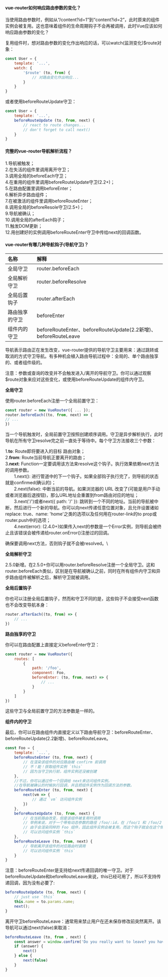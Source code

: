 #### vue-router如何响应路由参数的变化？
当使用路由参数时，例如从“/content?id=1”到“content?id=2”，此时原来的组件实例会被复用。这也意味着组件的生命周期钩子不会再被调用，此时Vue应该如何响应路由参数的变化？


复用组件时，想对路由参数的变化作出响应的话，可以watch(监测变化)$route对象：


```javascript
const User = {
    template: '...',
    watch: {
        '$route' (to, from) {
            // 对路由变化作出响应...
        }
    }
}
```


或者使用beforeRouteUpdate守卫：


```javascript
const User = {
    template: '...',
    beforeRouteUpdate (to, from, next) {
        // react to route changes...
        // don't forget to call next()
    }
}
```


#### 完整的vue-router导航解析流程？
1.导航被触发；<br>
2.在失活的组件里调用离开守卫；<br>
3.调用全局的beforeEach守卫；<br>
4.在重用的组件里调用beforeRouteUpdate守卫(2.2+)；<br>
5.在路由配置里调用beforeEnter；<br>
6.解析异步路由组件；<br>
7.在被激活的组件里调用beforeRouteEnter；<br>
8.调用全局的beforeResole守卫(2.5+)；<br>
9.导航被确认；<br>
10.调用全局的afterEach钩子；<br>
11.触发DOM更新；<br>
12.用创建好的实例调用beforeRouteEnter守卫中传给next的回调函数。


#### vue-router有哪几种导航钩子(导航守卫)？
| 名称 | 解释 | 
| :----- | :----- | 
|全局守卫|router.beforeEach|
|全局解析守卫|router.beforeResolve|
|全局后置钩子|router.afterEach|
|路由独享的守卫|beforeEnter|
|组件内的守卫|beforeRouteEnter、beforeRouteUpdate(2.2新增)、beforeRouteLeave|


导航表示路由正在发生改变，vue-router提供的导航守卫主要用来：通过跳转或取消的方式守卫导航。有多种机会植入路由导航过程中：全局的、单个路由独享的、或者组件级的。


注意：参数或查询的改变并不会触发进入/离开的导航守卫。你可以通过观察$route对象来应对这些变化，或使用beforeRouteUpdate的组件内守卫。


**全局守卫**


使用router.beforeEach注册一个全局前置守卫：


```javascript
const router = new VueRouter({ ... });
router.beforeEach((to, from, next) => {
// ...
})
```


当一个导航触发时，全局前置守卫按照创建顺序调用。守卫是异步解析执行，此时导航在所有守卫resolve完之前一直处于等待中。每个守卫方法接收三个参数：


1.**to**: Route即将要进入的目标 路由对象；<br>
2.**from**: Route当前导航正要离开的路由；<br>
3.**next**: Function一定要调用该方法来resolve这个钩子。执行效果依赖next方法的调用参数。<br>
&emsp;&emsp;1.<span class='forest-green'>next()</span>: 进行管道中的下一个钩子。如果全部钩子执行完了，则导航的状态就是confirmed(确认的)；<br>
&emsp;&emsp;2.<span class='forest-green'>next(false)</span>: 中断当前的导航。如果浏览器的 URL 改变了(可能是用户手动或者浏览器后退按钮)，那么URL地址会重置到from路由对应的地址；<br>
&emsp;&emsp;3.<span class='forest-green'>next('/')或者next({ path: '/' })</span>: 跳转到一个不同的地址。当前的导航被中断，然后进行一个新的导航。你可以向next传递任意位置对象，且允许设置诸如replace: true、name: 'home'之类的选项以及任何用在router-link的to prop或router.push中的选项；<br>
&emsp;&emsp;4.<span class='forest-green'>next(error)</span>: (2.4.0+)如果传入next的参数是一个Error实例，则导航会被终止且该错误会被传递给router.onError()注册过的回调。


确保要调用<span class='forest-green'>next方法</span>，否则钩子就不会被resolved。\


**全局解析守卫**


2.5.0新增。在2.5.0+你可以用router.beforeResolve注册一个全局守卫。这和router.beforeEach类似，区别是在导航被确认之前，同时在所有组件内守卫和异步路由组件被解析之后，解析守卫就被调用。


**全局后置钩子**


你也可以注册全局后置钩子，然而和守卫不同的是，这些钩子不会接受next函数也不会改变导航本身：


```javascript
router.afterEach((to, from) => {
    // ...
})
```


**路由独享的守卫**


你可以在路由配置上直接定义beforeEnter守卫：


```javascript
const router = new VueRouter({
    routes: [
        {
            path: '/foo',
            component: Foo,
            beforeEnter: (to, from, next) => {
                // ...
            }
        }
    ]
})
```


这些守卫与全局前置守卫的方法参数是一样的。


**组件内的守卫**


最后，你可以在路由组件内直接定义以下路由导航守卫：beforeRouteEnter、beforeRouteUpdate(2.2新增)、beforeRouteLeave。


```javascript
const Foo = {
    template: `...`,
    beforeRouteEnter (to, from, next) {
        // 在渲染该组件的对应路由被 confirm 前调用
        // 不！能！获取组件实例 `this`
        // 因为当守卫执行前，组件实例还没被创建
    },
    //不过，你可以通过传一个回调给 next来访问组件实例。
    //在导航被确认的时候执行回调，并且把组件实例作为回调方法的参数。
    beforeRouteEnter (to, from, next) {
        next(vm => {
            // 通过 `vm` 访问组件实例
        })
    },
    beforeRouteUpdate (to, from, next) {
        // 在当前路由改变，但是该组件被复用时调用
        // 举例来说，对于一个带有动态参数的路径 /foo/:id，在 /foo/1 和 /foo/2 之间跳转的时候，
        // 由于会渲染同样的 Foo 组件，因此组件实例会被复用。而这个钩子就会在这个情况下被调用。
        // 可以访问组件实例 `this`
    },
    beforeRouteLeave (to, from, next) {
        // 导航离开该组件的对应路由时调用
        // 可以访问组件实例 `this`
    }
}
```


注意：beforeRouteEnter是支持给next传递回调的唯一守卫。对于beforeRouteUpdate和beforeRouteLeave来说，this已经可用了，所以不支持传递回调，因为没有必要了:


```javascript
beforeRouteUpdate (to, from, next) {
    // just use `this`
    this.name = to.params.name;
    next();
}
```


离开守卫beforeRouteLeave：通常用来禁止用户在还未保存修改前突然离开。该导航可以通过next(false)来取消：


```javascript
beforeRouteLeave (to, from , next) {
    const answer = window.confirm('Do you really want to leave? you have unsaved changes!');
    if (answer) {
        next()
    } else {
        next(false)
    }
}
```